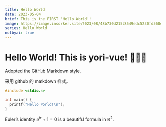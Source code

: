 ```yaml
---
title: Hello World
date: 2023-05-04
brief: This is the FIRST 'Hello World'!
image: https://image.insorker.site/2023/08/48b730d215b8549edc5230fd568e78d1.png
series: Hello World
notbyai: true
---
```


# Hello World! This is yori-vue! 🎉🎉🎉

Adopted the GitHub Markdown style.

采用 github 的 markdown 样式。

```c
#include <stdio.h>

int main() {
  printf("Hello World!\n");
}
```

Euler’s identity $e^{i\pi}+1=0$ is a beautiful formula in $\mathbb{R}^2$.
